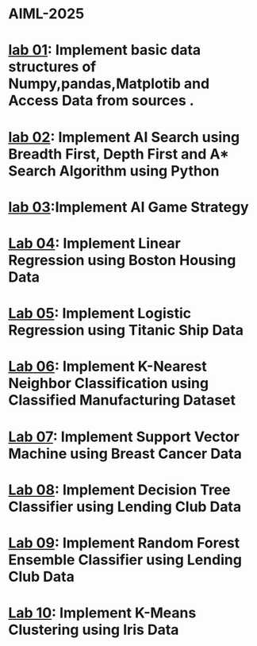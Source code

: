 # AIML-2025
# [lab 01](https://colab.research.google.com/drive/1VDW49gBQTARk6pkUOXOmWotTR1hC58M_): Implement basic data structures of Numpy,pandas,Matplotib and Access Data from sources .
# [lab 02](https://colab.research.google.com/drive/1FMsp2XmNk7oN9tZn2FSH69NIRD5l52nR): Implement AI Search using Breadth First, Depth First and A* Search Algorithm using Python
# [lab 03](https://colab.research.google.com/drive/1P-mTldGD4Mk0iqN1f1s_KE54BaVbuCmq#scrollTo=Zr1EtqQOviDa):Implement AI Game Strategy 
# [Lab 04](https://colab.research.google.com/drive/1HNuXKHDJ-ryWyHmzqIcnt-KxPY4hHb2Z#scrollTo=ouw0j6RzwWUx): Implement Linear Regression using Boston Housing Data
# [Lab 05](https://colab.research.google.com/drive/1LueraNqzqYNvUSuub8dkQR1L7-Xirxhe#scrollTo=9JqDN2_FHggw): Implement Logistic Regression using Titanic Ship Data
# [Lab 06](https://colab.research.google.com/drive/1trRopsoKTXPTwosGFWT-ZG7JpHcPjpwi#scrollTo=pIlmre9kJ6Xd): Implement K-Nearest Neighbor Classification using Classified Manufacturing Dataset
# [Lab 07](https://colab.research.google.com/drive/1awn81cpLWPNxv-phMYkAXTMLYI-oToxR#scrollTo=TaaoYEF6JUjV): Implement Support Vector Machine using Breast Cancer Data
# [Lab 08](https://colab.research.google.com/drive/1cVEBLm_BoJrcpYRad1Bz3ef54fqmdIkN#scrollTo=_81K5C8xUScb): Implement Decision Tree Classifier using Lending Club Data
# [Lab 09](): Implement Random Forest Ensemble Classifier using Lending Club Data
# [Lab 10](): Implement K-Means Clustering using Iris Data

